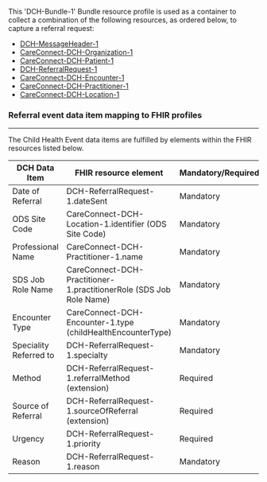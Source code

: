 This 'DCH-Bundle-1' Bundle resource profile is used as a container to collect a combination of the following resources, as ordered below, to capture a referral request:

- [DCH-MessageHeader-1]
- [CareConnect-DCH-Organization-1]
- [CareConnect-DCH-Patient-1]
- [DCH-ReferralRequest-1]
- [CareConnect-DCH-Encounter-1]
- [CareConnect-DCH-Practitioner-1]
- [CareConnect-DCH-Location-1]

### Referral event data item mapping to FHIR profiles ###
----------
The Child Health Event data items are fulfilled by elements within the FHIR resources listed below.
                                                                                                   
| DCH Data Item          | FHIR resource element                                               | Mandatory/Required/Optional |
|------------------------|---------------------------------------------------------------------|-----------------------------|
| Date of Referral       | DCH-ReferralRequest-1.dateSent                                      | Mandatory                   |
| ODS Site Code          | CareConnect-DCH-Location-1.identifier (ODS Site Code)               | Mandatory                   |
| Professional Name      | CareConnect-DCH-Practitioner-1.name                                 | Mandatory                   |
| SDS Job Role Name      | CareConnect-DCH-Practitioner-1.practitionerRole (SDS Job Role Name) | Mandatory                   |
| Encounter Type         | CareConnect-DCH-Encounter-1.type (childHealthEncounterType)         | Mandatory                   |
| Speciality Referred to | DCH-ReferralRequest-1.specialty                                     | Mandatory                   |
| Method                 | DCH-ReferralRequest-1.referralMethod (extension)                    | Required                    |
| Source of Referral     | DCH-ReferralRequest-1.sourceOfReferral (extension)                  | Required                    |
| Urgency                | DCH-ReferralRequest-1.priority                                      | Required                    |
| Reason                 | DCH-ReferralRequest-1.reason                                        | Mandatory                   |

[DCH-MessageHeader-1]:dch-messageheader-1.html
[CareConnect-DCH-Organization-1]:careconnect-dch-organization-1.html
[CareConnect-DCH-Patient-1]:careconnect-dch-patient-1.html
[CareConnect-DCH-Encounter-1]:careconnect-dch-encounter-1.html
[CareConnect-DCH-Practitioner-1]:careconnect-dch-practitioner-1.html
[CareConnect-DCH-Location-1]:careconnect-dch-location-1.html
[DCH-ReferralRequest-1]:dch-referralrequest-1.html
